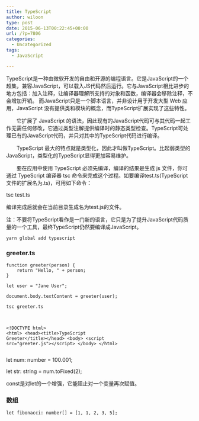 ```yaml
---
title: TypeScript
author: wiloon
type: post
date: 2015-06-13T00:22:45+00:00
url: /?p=7806
categories:
  - Uncategorized
tags:
  - JavaScript

---
```

TypeScript是一种由微软开发的自由和开源的编程语言。它是JavaScript的一个超集，兼容JavaScript，可以载入JS代码然后运行。它与JavaScript相比进步的地方包括：加入注释，让编译器理解所支持的对象和函数，编译器会移除注释，不会增加开销。 而JavaScript只是一个脚本语言，并非设计用于开发大型 Web 应用，JavaScript 没有提供类和模块的概念，而TypeScript扩展实现了这些特性。

　　它扩展了 JavaScript 的语法，因此现有的JavaScript代码可与其代码一起工作无需任何修改，它通过类型注解提供编译时的静态类型检查。TypeScript可处理已有的JavaScript代码，并只对其中的TypeScript代码进行编译。

　　TypeScript 最大的特点就是类型化，因此才叫做TypeScript。比起弱类型的JavaScript，类型化的TypeScript显得更加容易维护。

　　要在应用中使用 TypeScript 必须先编译，编译的结果是生成 js 文件，你可通过 TypeScript 编译器 tsc 命令来完成这个过程。如要编译test.ts(TypeScript文件的扩展名为.ts)，可用如下命令：

tsc test.ts
  
编译完成后就会在当前目录生成名为test.js的文件。

注：不要将TypeScript看作是一门新的语言，它只是为了提升JavaScript代码质量的一个工具，最终TypeScript仍然要编译成JavaScript。

<pre><code class="language-bash line-numbers">yarn global add typescript
</code></pre>

### greeter.ts

<pre><code class="language-typescript line-numbers">function greeter(person) {
    return "Hello, " + person;
}

let user = "Jane User";

document.body.textContent = greeter(user);
</code></pre>

<pre><code class="language-shell line-numbers">tsc greeter.ts
</code></pre><pre data-language=HTML>

<code class="language-markup line-numbers">&lt;!DOCTYPE html&gt;
&lt;html&gt;
    &lt;head&gt;&lt;title&gt;TypeScript Greeter&lt;/title&gt;&lt;/head&gt;
    &lt;body&gt;
        &lt;script src="greeter.js"&gt;&lt;/script&gt;
    &lt;/body&gt;
&lt;/html&gt;
</code></pre> 

let num: number = 100.001;
  
let str: string = num.toFixed(2);

const是对let的一个增强，它能阻止对一个变量再次赋值。

### 数组

<pre><code class="language-typescript line-numbers">let fibonacci: number[] = [1, 1, 2, 3, 5];
</code></pre>